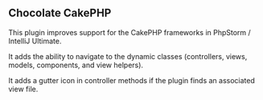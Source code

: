 ## Chocolate CakePHP

This plugin improves support for the CakePHP frameworks in PhpStorm / IntelliJ Ultimate.

It adds the ability to navigate to the dynamic classes (controllers, views, models, components, and view helpers).
 
It adds a gutter icon in controller methods if the plugin finds an associated view file.
